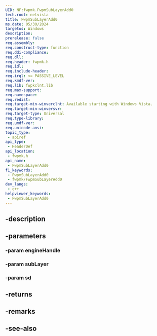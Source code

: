 ```yaml
---
UID: NF:fwpmk.FwpmSubLayerAdd0
tech.root: netvista
title: FwpmSubLayerAdd0
ms.date: 05/30/2024
targetos: Windows
description: 
prerelease: false
req.assembly: 
req.construct-type: function
req.ddi-compliance: 
req.dll: 
req.header: fwpmk.h
req.idl: 
req.include-header: 
req.irql: <= PASSIVE_LEVEL
req.kmdf-ver: 
req.lib: fwpkclnt.lib
req.max-support: 
req.namespace: 
req.redist: 
req.target-min-winverclnt: Available starting with Windows Vista.
req.target-min-winversvr: 
req.target-type: Universal
req.type-library: 
req.umdf-ver: 
req.unicode-ansi: 
topic_type:
 - apiref
api_type:
 - HeaderDef
api_location:
 - fwpmk.h
api_name:
 - FwpmSubLayerAdd0
f1_keywords:
 - FwpmSubLayerAdd0
 - fwpmk/FwpmSubLayerAdd0
dev_langs:
 - c++
helpviewer_keywords:
 - FwpmSubLayerAdd0
---
```


## -description

## -parameters

### -param engineHandle

### -param subLayer

### -param sd

## -returns

## -remarks

## -see-also

